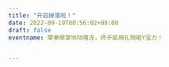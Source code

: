```yaml
---
title: "开启掉落啦！"
date: 2022-09-19T00:56:02+08:00
draft: false
eventname: 摩拳擦掌地咕噜冻，终于能用礼物砸Y宝力！


---
```


